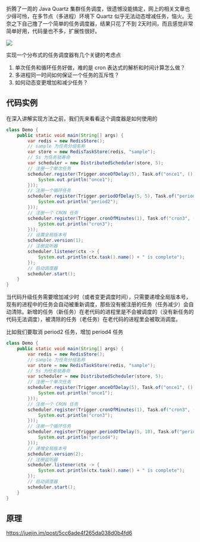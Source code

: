 折腾了一周的 Java Quartz 集群任务调度，很遗憾没能搞定，网上的相关文章也少得可怜，在多节点（多进程）环境下 Quartz 似乎无法动态增减任务，恼火。无奈之下自己撸了一个简单的任务调度器，结果只花了不到 2天时间，而且感觉非常简单好用，代码量也不多，扩展性很好。

![](https://user-gold-cdn.xitu.io/2019/4/29/16a682144a242fdf?w=776&h=265&f=png&s=22307)

实现一个分布式的任务调度器有几个关键的考虑点

1. 单次任务和循环任务好做，难的是 cron 表达式的解析和时间计算怎么做？
2. 多进程同一时间如何保证一个任务的互斥性？
3. 如何动态变更增加和减少任务？

## 代码实例

在深入讲解实现方法之前，我们先来看看这个调度器是如何使用的

```java
class Demo {
    public static void main(String[] args) {
        var redis = new RedisStore();
        // sample 为任务分组名称
        var store = new RedisTaskStore(redis, "sample");
        // 5s 为任务锁寿命
        var scheduler = new DistributedScheduler(store, 5);
        // 注册一个单次任务
        scheduler.register(Trigger.onceOfDelay(5), Task.of("once1", () -> {
            System.out.println("once1");
        }));
        // 注册一个循环任务
        scheduler.register(Trigger.periodOfDelay(5, 5), Task.of("period2", () -> {
            System.out.println("period2");
        }));
        // 注册一个 CRON 任务
        scheduler.register(Trigger.cronOfMinutes(1), Task.of("cron3", () -> {
            System.out.println("cron3");
        }));
        // 设置全局版本号
        scheduler.version(1);
        // 注册监听器
        scheduler.listener(ctx -> {
            System.out.println(ctx.task().name() + " is complete");
        });
        // 启动调度器
        scheduler.start();
    }
}
```

当代码升级任务需要增加减少时（或者变更调度时间），只需要递增全局版本号，现有的进程中的任务会自动被重新调度，那些没有被注册的任务（任务减少）会自动清除。新增的任务（新任务）在老代码的进程里是不会被调度的（没有新任务的代码无法调度），被清除的任务（老任务）在老代码的进程里会被取消调度。

比如我们要取消 period2 任务，增加 period4 任务

```java
class Demo {
    public static void main(String[] args) {
        var redis = new RedisStore();
        // sample 为任务分组名称
        var store = new RedisTaskStore(redis, "sample");
        // 5s 为任务锁寿命
        var scheduler = new DistributedScheduler(store, 5);
        // 注册一个单次任务
        scheduler.register(Trigger.onceOfDelay(5), Task.of("once1", () -> {
            System.out.println("once1");
        }));
        // 注册一个 CRON 任务
        scheduler.register(Trigger.cronOfMinutes(1), Task.of("cron3", () -> {
            System.out.println("cron3");
        }));
        // 注册一个循环任务
        scheduler.register(Trigger.periodOfDelay(5, 10), Task.of("period4", () -> {
            System.out.println("period4");
        }));
        // 递增全局版本号
        scheduler.version(2);
        // 注册监听器
        scheduler.listener(ctx -> {
            System.out.println(ctx.task().name() + " is complete");
        });
        // 启动调度器
        scheduler.start();
    }
}
```

## 原理

https://juejin.im/post/5cc6ade4f265da038d0b4fd6
